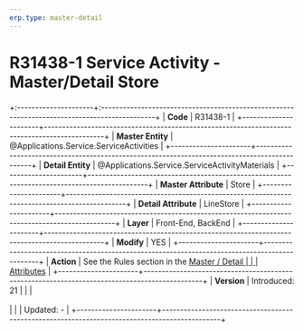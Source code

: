 ```yaml
---
erp.type: master-detail
---
```


# R31438-1 Service Activity - Master/Detail Store
+:---------------------+:---------------------------------------------------------------------------------------------+
| **Code**             | R31438-1                                                                                     |
+----------------------+----------------------------------------------------------------------------------------------+
| **Master Entity**    | @Applications.Service.ServiceActivities                                                      |
+----------------------+----------------------------------------------------------------------------------------------+
| **Detail Entity**    | @Applications.Service.ServiceActivityMaterials                                               |
+----------------------+----------------------------------------------------------------------------------------------+
| **Master Attribute** | Store                                                                                        |
+----------------------+----------------------------------------------------------------------------------------------+
| **Detail Attribute** | LineStore                                                                                    |
+----------------------+----------------------------------------------------------------------------------------------+
| **Layer**            | Front-End, BackEnd                                                                           |
+----------------------+----------------------------------------------------------------------------------------------+
| **Modify**           | YES                                                                                          |
+----------------------+----------------------------------------------------------------------------------------------+
| **Action**           | See the Rules section in the [Master / Detail                                                |
|                      | Attributes](xref:master-detail)                                                              |
+----------------------+----------------------------------------------------------------------------------------------+
| **Version**          | Introduced: 21                                                                               |
|                      | <br/><br/>                                                                                   |
|                      | Updated: -                                                                                   |
+----------------------+----------------------------------------------------------------------------------------------+
